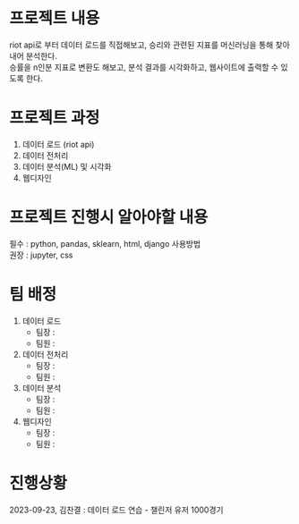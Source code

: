 # 프로젝트 내용
riot api로 부터 데이터 로드를 직접해보고, 승리와 관련된 지표를 머신러닝을 통해 찾아내어 분석한다.<br>
승률을 n인분 지표로 변환도 해보고, 분석 결과를 시각화하고, 웹사이트에 출력할 수 있도록 한다.

# 프로젝트 과정
1. 데이터 로드 (riot api)
2. 데이터 전처리
3. 데이터 분석(ML) 및 시각화
4. 웹디자인

# 프로젝트 진행시 알아야할 내용
필수 : python, pandas, sklearn, html, django 사용방법<br>
권장 : jupyter, css

# 팀 배정
1. 데이터 로드
    - 팀장 :
    - 팀원 :
2. 데이터 전처리
    - 팀장 :
    - 팀원 :
3. 데이터 분석
    - 팀장 :
    - 팀원 :
4. 웹디자인
    - 팀장 :
    - 팀원 :

# 진행상황
2023-09-23, 김찬결 : 데이터 로드 연습 - 챌린저 유저 1000경기